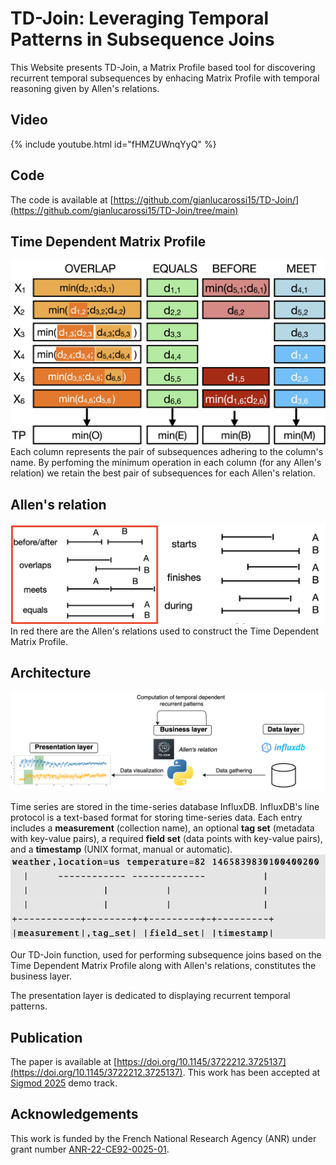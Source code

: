 # TD-Join: Leveraging Temporal Patterns in Subsequence Joins
This Website presents TD-Join, a Matrix Profile based tool for discovering recurrent temporal subsequences by enhacing Matrix Profile with temporal reasoning given by Allen's relations.

## Video
{% include youtube.html id="fHMZUWnqYyQ" %}

[//]: # ([![IMAGE ALT TEXT HERE]&#40;https://img.youtube.com/vi/fHMZUWnqYyQ/0.jpg&#41;]&#40;https://www.youtube.com/watch?v=fHMZUWnqYyQ&#41;)
## Code
The code is available at [https://github.com/gianlucarossi15/TD-Join/](https://github.com/gianlucarossi15/TD-Join/tree/main)
## Time Dependent Matrix Profile
![TDMP](/images/TimeDepedentMatrixProfile.png)
Each column represents the pair of subsequences adhering to the column's name. By perfoming the minimum operation in each column (for any Allen's relation) we retain the best pair of subsequences for each Allen's relation.
## Allen's relation
![allen](/images/allens.png)
In red there are the Allen's relations used to construct the Time Dependent Matrix Profile.

## Architecture
![architecture](/images/systemArchitecture.png)

Time series are stored in the time-series database InfluxDB. InfluxDB's line protocol is a text-based format for storing time-series data. Each entry includes a **measurement** (collection name), an optional **tag set** (metadata with key-value pairs), a required **field set** (data points with key-value pairs), and a **timestamp** (UNIX format, manual or automatic).
![Influx Line Protocol](/images/influxProtocol.png)


Our TD-Join function, used for performing subsequence joins based on the Time Dependent Matrix Profile along with Allen's relations, constitutes the business layer. 

The presentation layer is dedicated to displaying recurrent temporal patterns.
## Publication
The paper is available at [https://doi.org/10.1145/3722212.3725137](https://doi.org/10.1145/3722212.3725137).
This work has been accepted at [Sigmod 2025](https://2025.sigmod.org/index.shtml) demo track.
## Acknowledgements
This  work is funded by the French National Research Agency (ANR) under grant number [ANR-22-CE92-0025-01](https://anr.fr/Projet-ANR-22-CE92-0025).